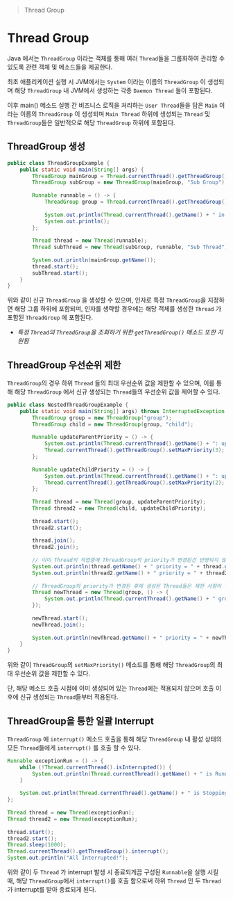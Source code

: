 > Thread Group

# Thread Group
Java 에서는 `ThreadGroup` 이라는 객체를 통해 여러 `Thread`들을 그룹화하여 관리할 수 있도록 관련 객체 및 메소드들을 제공한다.

최초 애플리케이션 실행 시 JVM에서는 `System` 이라는 이름의 `ThreadGroup` 이 생성되며 해당 `ThreadGroup` 내 JVM에서 생성하는 각종 `Daemon Thread` 들이 포함된다.

이후 main() 메소드 실행 간 비즈니스 로직을 처리하는 `User Thread`들을 담은 `Main` 이라는 이름의 `ThreadGroup` 이 생성되며 `Main Thread` 하위에 생성되는 `Thread` 및 `ThreadGroup`들은 일반적으로 해당  `ThreadGroup` 하위에 포함된다.

## ThreadGroup 생성
```java
public class ThreadGroupExample {  
    public static void main(String[] args) {  
        ThreadGroup mainGroup = Thread.currentThread().getThreadGroup();  
        ThreadGroup subGroup = new ThreadGroup(mainGroup, "Sub Group");  
  
        Runnable runnable = () -> {  
            ThreadGroup group = Thread.currentThread().getThreadGroup();  
  
            System.out.println(Thread.currentThread().getName() + " in " + group.getName() + " of " + group.getParent().getName());  
            System.out.println();  
        };  
  
        Thread thread = new Thread(runnable);  
        Thread subThread = new Thread(subGroup, runnable, "Sub Thread");  
  
        System.out.println(mainGroup.getName());  
        thread.start();  
        subThread.start();  
    }  
}
```

위와 같이 신규 `ThreadGroup` 을 생성할 수 있으며, 인자로 특정 `ThreadGroup`을 지정하면 해당 그룹 하위에 포함되며, 인자를 생략할 경우에는 해당 객체를 생성한 `Thread` 가 포함된 `ThreadGroup` 에 포함된다.
- *특정 `Thread`의 `ThreadGroup`을 조회하기 위한 `getThreadGroup()` 메소드 또한 지원됨*

## ThreadGroup 우선순위 제한
`ThreadGroup`의 경우 하위 `Thread` 들의 최대 우선순위 값을 제한할 수 있으며, 이를 통해 해당 `ThreadGroup` 에서 신규 생성되는 `Thread`들의 우선순위 값을 제어할 수 있다.

```java
public class NestedThreadGroupExample {  
    public static void main(String[] args) throws InterruptedException {  
        ThreadGroup group = new ThreadGroup("group");  
        ThreadGroup child = new ThreadGroup(group, "child");  
  
        Runnable updateParentPriority = () -> {  
            System.out.println(Thread.currentThread().getName() + ": updateParentPriority");  
            Thread.currentThread().getThreadGroup().setMaxPriority(3);  
        };  
  
        Runnable updateChildPriority = () -> {  
            System.out.println(Thread.currentThread().getName() + ": updateChildPriority");  
            Thread.currentThread().getThreadGroup().setMaxPriority(2);  
        };  
  
        Thread thread = new Thread(group, updateParentPriority);  
        Thread thread2 = new Thread(child, updateChildPriority);  
  
        thread.start();  
        thread2.start();  
  
        thread.join();  
        thread2.join();  
  
        // 이미 Thread의 작업중에 ThreadGroup의 priority가 변경된건 반영되지 않음  
        System.out.println(thread.getName() + " priority = " + thread.getPriority());  
        System.out.println(thread2.getName() + " priority = " + thread2.getPriority());  
  
        // ThreadGroup의 priority가 변경된 후에 생성된 Thread들은 제한 사항이 적용됨  
        Thread newThread = new Thread(group, () -> {  
            System.out.println(Thread.currentThread().getName() + " group = " + Thread.currentThread().getThreadGroup());  
        });  
  
        newThread.start();  
        newThread.join();  
  
        System.out.println(newThread.getName() + " priority = " + newThread.getPriority());  
    }  
}
```

위와 같이 `ThreadGroup`의 `setMaxPriority()` 메소드를 통해 해당 `ThreadGroup`의 최대 우선순위 값을 제한할 수 있다.

단, 해당 메소드 호출 시점에 이미 생성되어 있는 `Thread`에는 적용되지 않으며 호출 이후에 신규 생성되는 `Thread`들부터 적용된다.

## ThreadGroup을 통한 일괄 Interrupt
`ThreadGroup` 에 `interrupt()` 메소드 호출을 통해 해당 `ThreadGroup` 내 활성 상태의 모든 `Thread`들에게 `interrupt()` 를 호출 할 수 있다.

```java
Runnable exceptionRun = () -> {  
    while (!Thread.currentThread().isInterrupted()) {  
        System.out.println(Thread.currentThread().getName() + " is Running...");  
    }  
  
    System.out.println(Thread.currentThread().getName() + " is Stopping...");  
};  
  
Thread thread = new Thread(exceptionRun);  
Thread thread2 = new Thread(exceptionRun);  
  
thread.start();  
thread2.start();  
Thread.sleep(1000);  
Thread.currentThread().getThreadGroup().interrupt();  
System.out.println("All Interrupted!");
```

위와 같이 두 `Thread` 가 interrupt 발생 시 종료되게끔 구성된 `Runnable`을 실행 시킬 때, 해당 `ThreadGroup`에서 `interrupt()`를 호출 함으로써 하위 `Thread` 인 두 `Thread`가 interrupt를 받아 종료되게 된다.